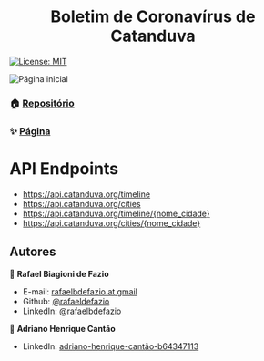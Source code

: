 <h1 align="center">Boletim de Coronavírus de Catanduva</h1>
<p>

  <a href="#" target="_blank">
    <img alt="License: MIT" src="https://img.shields.io/github/license/rafaeldefazio/dashboard-covid" />
  </a>

</p>

<img alt="Página inicial" src="https://i.imgur.com/c4yhHu6.png" />

### 🏠 [Repositório](https://github.com/rafaeldefazio/dashboard-covid/)

### ✨ [Página](https://covid.catanduva.org)


# API Endpoints

* https://api.catanduva.org/timeline
* https://api.catanduva.org/cities
* https://api.catanduva.org/timeline/{nome_cidade}
* https://api.catanduva.org/cities/{nome_cidade}

## Autores

👤 **Rafael Biagioni de Fazio**
* E-mail: [rafaelbdefazio at gmail](mailto:rafaelbdefazio@gmail.com)
* Github: [@rafaeldefazio](https://github.com/rafaeldefazio)
* LinkedIn: [@rafaelbdefazio](https://www.linkedin.com/in/rafaelbdefazio/)


👤 **Adriano Henrique Cantão**
* LinkedIn: [adriano-henrique-cantão-b64347113](https://www.linkedin.com/in/adriano-henrique-cant%C3%A3o-b64347113/)

